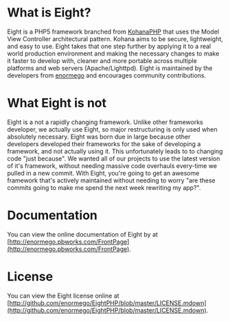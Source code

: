 # What is Eight?
Eight is a PHP5 framework branched from [KohanaPHP](http://kohanaphp.com) that uses the Model View Controller architectural pattern. Kohana aims to be secure, lightweight, and easy to use. Eight takes that one step further by applying it to a real world production environment and making the necessary changes to make it faster to develop with, cleaner and more portable across multiple platforms and web servers (Apache/Lighttpd). Eight is maintained by the developers from [enormego](http://enormego.com) and encourages community contributions.

# What Eight is not
Eight is a not a rapidly changing framework.  Unlike other frameworks developer, we actually use Eight, so major restructuring is only used when absolutely necessary.  Eight was born due in large because other developers developed their frameworks for the sake of developing a framework, and not actually using it.  This unfortunately leads to to changing code "just because".  We wanted all of our projects to use the latest version of it's framework, without needing massive code overhauls every-time we pulled in a new commit.  With Eight, you're going to get an awesome framework that's actively maintained without needing to worry "are these commits going to make me spend the next week rewriting my app?".

# Documentation
You can view the online documentation of Eight by at [http://enormego.pbworks.com/FrontPage](http://enormego.pbworks.com/FrontPage).

# License
You can view the Eight license online at [http://github.com/enormego/EightPHP/blob/master/LICENSE.mdown](http://github.com/enormego/EightPHP/blob/master/LICENSE.mdown).
